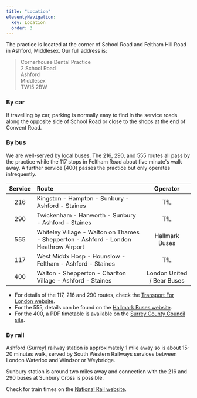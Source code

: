 ```yaml
---
title: "Location"
eleventyNavigation:
  key: Location
  order: 3
---
```

<div class="map-wrapper full-width">
  <div id="map" class="map"></div>
</div>

The practice is located at the corner of School Road and Feltham Hill Road in Ashford, Middlesex. Our full address is:

> Cornerhouse Dental Practice  
> 2 School Road  
> Ashford  
> Middlesex  
> TW15 2BW

### By car
If travelling by car, parking is normally easy to find in the service roads along the opposite side of School Road or close to the shops at the end of Convent Road.

### By bus
We are well-served by local buses. The 216, 290, and 555 routes all pass by the practice while the 117 stops in Feltham Road about five minute's walk away. A further service (400) passes the practice but only operates infrequently.

| Service | Route | Operator |
| :-----------: | :----------- | :-----------: |
| 216 |	Kingston - Hampton - Sunbury - Ashford - Staines |	TfL |
| 290 |	Twickenham - Hanworth - Sunbury - Ashford - Staines | TfL |
| 555 |	Whiteley Village - Walton on Thames - Shepperton - Ashford - London Heathrow Airport |	Hallmark Buses |
| 117 |	West Middx Hosp - Hounslow - Feltham - Ashford - Staines |	TfL |
| 400 |	Walton - Shepperton - Charlton Village - Ashford - Staines |	London United / Bear Buses |

- For details of the 117, 216 and 290 routes, check the [Transport For London website](https://tfl.gov.uk).
- For the 555, details can be found on the [Hallmark Buses website](https://www.hallmarkbus.com/bus-services/555/).
- For the 400, a PDF timetable is available on the [Surrey County Council site](https://www.surreycc.gov.uk/__data/assets/pdf_file/0003/7896/400-LU-813.400-BB-010920A.pdf).

### By rail
Ashford (Surrey) railway station is approximately 1 mile away so is about 15-20 minutes walk, served by South Western Railways services between London Waterloo and Windsor or Weybridge.

Sunbury station is around two miles away and connection with the 216 and 290 buses at Sunbury Cross is possible.

Check for train times on the [National Rail website](https://www.nationalrail.co.uk/).
